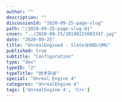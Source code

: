 ```yaml
---
author: ""
description: ""
discussionId: "2020-09-25-page-slug"
path: "/2020-09-25-page-slug-01"
cover: "../2020-09-25/20190225003347.jpg"
date: "2020-09-25"
title: "UnrealEngine4 - Slate与HUD/UMG"
published: true
subtitle: "Configuration"
type: "dev"
typeID: "2"
typeTitle: "技术杂谈"
special: "Unreal Engine 4"
categores: "UnrealEngine 4"
tags: ['UnrealEngine 4', 'C++']
---
```

    
### 


